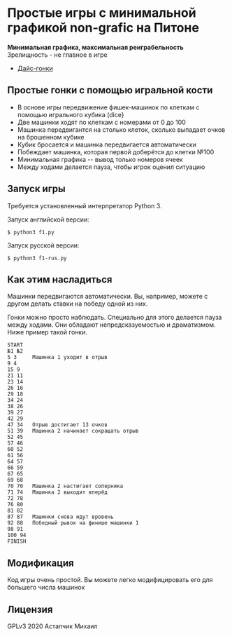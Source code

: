 # Простые игры с минимальной графикой non-grafic на Питоне

**Минимальная графика, максимальная реиграбельность**  
Зрелищность - не главное в игре

* [Дайс-гонки](#Простые-гонки-с-помощью-игральной-кости)


## Простые гонки с помощью игральной кости

* В основе игры передвижение фишек-машинок по клеткам с помощью игрального кубика (dice}
* Две машинки ходят по клеткам с номерами от 0 до 100
* Машинка передвигантся на столько клеток, сколько выпадает очков на брошенном кубике
* Кубик бросается и машинка передвигается автоматически
* Побеждает машинка, которая первой доберётся до клетки №100
* Минимальная графика -- вывод только номеров ячеек
* Между ходами делается пауза, чтобы игрок оценил ситуацию


## Запуск игры

Требуется установленный интерпретатор Python 3.

Запуск английской версии:

    $ python3 f1.py

Запуск русской версии:

    $ python3 f1-rus.py


## Как этим насладиться

Машинки передвигаются автоматически. Вы, например, можете с другом делать ставки на победу одной из них.

Гонки можно просто наблюдать. Специально для этого делается пауза между ходами. Они обладают непредсказуемостью и драматизмом. Ниже пример такой гонки.


```
START
№1 №2
5 3     Машинка 1 уходит в отрыв
9 4
15 9
21 11
23 14
26 16
29 18
34 24
38 26
39 27
42 29
47 34   Отрыв достигает 13 очков
51 39   Машинка 2 начинает сокращать отрыв
52 45
57 46
60 52
61 56
64 57
66 59
67 65
69 68
70 70   Машинка 2 настигает соперника
71 74   Машинка 2 выходит вперёд
72 78
76 80
81 82
87 87   Машинки снова идут вровень
92 88   Победный рывок на финише машинки 1
98 91
100 94
FINISH
```


## Модификация

Код игры очень простой. Вы можете легко модифицировать его для большего числа машинок


## Лицензия

GPLv3 2020 Астапчик Михаил
